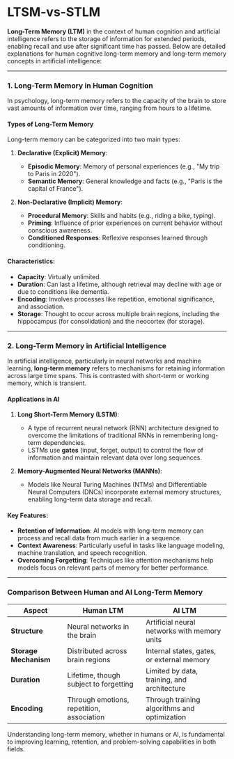 # LTSM-vs-STLM

**Long-Term Memory (LTM)** in the context of human cognition and artificial intelligence refers to the storage of information for extended periods, enabling recall and use after significant time has passed. Below are detailed explanations for human cognitive long-term memory and long-term memory concepts in artificial intelligence:

---

### **1. Long-Term Memory in Human Cognition**
In psychology, long-term memory refers to the capacity of the brain to store vast amounts of information over time, ranging from hours to a lifetime. 

#### Types of Long-Term Memory
Long-term memory can be categorized into two main types:

1. **Declarative (Explicit) Memory**:
   - **Episodic Memory**: Memory of personal experiences (e.g., "My trip to Paris in 2020").
   - **Semantic Memory**: General knowledge and facts (e.g., "Paris is the capital of France").
   
2. **Non-Declarative (Implicit) Memory**:
   - **Procedural Memory**: Skills and habits (e.g., riding a bike, typing).
   - **Priming**: Influence of prior experiences on current behavior without conscious awareness.
   - **Conditioned Responses**: Reflexive responses learned through conditioning.

#### Characteristics:
- **Capacity**: Virtually unlimited.
- **Duration**: Can last a lifetime, although retrieval may decline with age or due to conditions like dementia.
- **Encoding**: Involves processes like repetition, emotional significance, and association.
- **Storage**: Thought to occur across multiple brain regions, including the hippocampus (for consolidation) and the neocortex (for storage).

---

### **2. Long-Term Memory in Artificial Intelligence**
In artificial intelligence, particularly in neural networks and machine learning, **long-term memory** refers to mechanisms for retaining information across large time spans. This is contrasted with short-term or working memory, which is transient.

#### Applications in AI
1. **Long Short-Term Memory (LSTM)**:
   - A type of recurrent neural network (RNN) architecture designed to overcome the limitations of traditional RNNs in remembering long-term dependencies.
   - LSTMs use **gates** (input, forget, output) to control the flow of information and maintain relevant data over long sequences.
   
2. **Memory-Augmented Neural Networks (MANNs)**:
   - Models like Neural Turing Machines (NTMs) and Differentiable Neural Computers (DNCs) incorporate external memory structures, enabling long-term data storage and recall.

#### Key Features:
- **Retention of Information**: AI models with long-term memory can process and recall data from much earlier in a sequence.
- **Context Awareness**: Particularly useful in tasks like language modeling, machine translation, and speech recognition.
- **Overcoming Forgetting**: Techniques like attention mechanisms help models focus on relevant parts of memory for better performance.

---

### **Comparison Between Human and AI Long-Term Memory**
| **Aspect**            | **Human LTM**                                | **AI LTM**                                  |
|------------------------|----------------------------------------------|---------------------------------------------|
| **Structure**          | Neural networks in the brain                | Artificial neural networks with memory units |
| **Storage Mechanism**  | Distributed across brain regions            | Internal states, gates, or external memory  |
| **Duration**           | Lifetime, though subject to forgetting      | Limited by data, training, and architecture |
| **Encoding**           | Through emotions, repetition, association   | Through training algorithms and optimization |

Understanding long-term memory, whether in humans or AI, is fundamental to improving learning, retention, and problem-solving capabilities in both fields.
